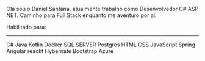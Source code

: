 Olá sou o Daniel Santana, atualmente trabalho como Desenvolvedor C# ASP NET. Caminho para Full Stack enquanto me aventuro por ai.

Habilitado para:
 <hr/>
 C#
 Java
 Kotlin
 Docker
 SQL SERVER
 Postgres
 HTML
 CSS
 JavaScript
 Spring 
 Angular 
 reackt
 Hybernate 
 Bootstrap
 Azure
 
